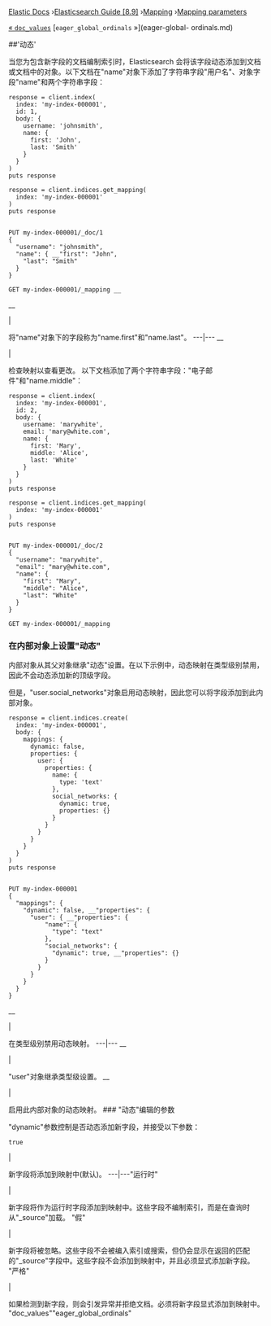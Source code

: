 

[Elastic Docs](/guide/) ›[Elasticsearch Guide [8.9]](index.md)
›[Mapping](mapping.md) ›[Mapping parameters](mapping-params.md)

[« `doc_values`](doc-values.md) [`eager_global_ordinals` »](eager-global-
ordinals.md)

##'动态'

当您为包含新字段的文档编制索引时，Elasticsearch 会将该字段动态添加到文档或文档中的对象。以下文档在"name"对象下添加了字符串字段"用户名"、对象字段"name"和两个字符串字段：

    
    
    response = client.index(
      index: 'my-index-000001',
      id: 1,
      body: {
        username: 'johnsmith',
        name: {
          first: 'John',
          last: 'Smith'
        }
      }
    )
    puts response
    
    response = client.indices.get_mapping(
      index: 'my-index-000001'
    )
    puts response
    
    
    PUT my-index-000001/_doc/1
    {
      "username": "johnsmith",
      "name": { __"first": "John",
        "last": "Smith"
      }
    }
    
    GET my-index-000001/_mapping __

__

|

将"name"对象下的字段称为"name.first"和"name.last"。   ---|---    __

|

检查映射以查看更改。   以下文档添加了两个字符串字段："电子邮件"和"name.middle"：

    
    
    response = client.index(
      index: 'my-index-000001',
      id: 2,
      body: {
        username: 'marywhite',
        email: 'mary@white.com',
        name: {
          first: 'Mary',
          middle: 'Alice',
          last: 'White'
        }
      }
    )
    puts response
    
    response = client.indices.get_mapping(
      index: 'my-index-000001'
    )
    puts response
    
    
    PUT my-index-000001/_doc/2
    {
      "username": "marywhite",
      "email": "mary@white.com",
      "name": {
        "first": "Mary",
        "middle": "Alice",
        "last": "White"
      }
    }
    
    GET my-index-000001/_mapping

### 在内部对象上设置"动态"

内部对象从其父对象继承"动态"设置。在以下示例中，动态映射在类型级别禁用，因此不会动态添加新的顶级字段。

但是，"user.social_networks"对象启用动态映射，因此您可以将字段添加到此内部对象。

    
    
    response = client.indices.create(
      index: 'my-index-000001',
      body: {
        mappings: {
          dynamic: false,
          properties: {
            user: {
              properties: {
                name: {
                  type: 'text'
                },
                social_networks: {
                  dynamic: true,
                  properties: {}
                }
              }
            }
          }
        }
      }
    )
    puts response
    
    
    PUT my-index-000001
    {
      "mappings": {
        "dynamic": false, __"properties": {
          "user": { __"properties": {
              "name": {
                "type": "text"
              },
              "social_networks": {
                "dynamic": true, __"properties": {}
              }
            }
          }
        }
      }
    }

__

|

在类型级别禁用动态映射。   ---|---    __

|

"user"对象继承类型级设置。   __

|

启用此内部对象的动态映射。   ### "动态"编辑的参数

"dynamic"参数控制是否动态添加新字段，并接受以下参数：

`true`

|

新字段将添加到映射中(默认)。   ---|---"运行时"

|

新字段将作为运行时字段添加到映射中。这些字段不编制索引，而是在查询时从"_source"加载。   "假"

|

新字段将被忽略。这些字段不会被编入索引或搜索，但仍会显示在返回的匹配的"_source"字段中。这些字段不会添加到映射中，并且必须显式添加新字段。   "严格"

|

如果检测到新字段，则会引发异常并拒绝文档。必须将新字段显式添加到映射中。   "doc_values""eager_global_ordinals"